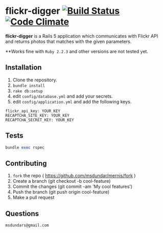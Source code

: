 # flickr-digger [![Build Status](https://secure.travis-ci.org/msdundar/flickr.svg?branch=master)](http://travis-ci.org/msdundar/flickr) [![Code Climate](https://img.shields.io/codeclimate/github/msdundar/flickr.svg)](https://codeclimate.com/github/msdundar/flickr)

**flickr-digger** is a Rails 5 application which communicates with Flickr API and returns photos that matches with the given parameters.

**Works fine with `Ruby 2.2.3` and other versions are not tested yet.

## Installation

1. Clone the repository.
2. `bundle install`
3. `rake db:setup`
4. edit `config/database.yml` and add your secrets.
5. edit `config/application.yml` and add the following keys.

```
flickr_api_key: YOUR_KEY
RECAPTCHA_SITE_KEY: YOUR_KEY
RECAPTCHA_SECRET_KEY: YOUR_KEY
```

## Tests

```ruby
bundle exec rspec
```

## Contributing

1. `fork` the repo ( https://github.com/msdundar/mernis/fork )
2. Create a branch (git checkout -b cool-feature)
3. Commit the changes (git commit -am 'My cool features')
4. Push the branch (git push origin cool-feature)
5. Make a pull request


## Questions

```
msdundars@gmail.com
```